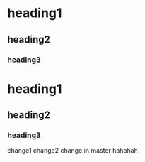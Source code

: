 # heading1
## heading2
### heading3

# heading1
## heading2
### heading3
change1
change2
change in master hahahah
